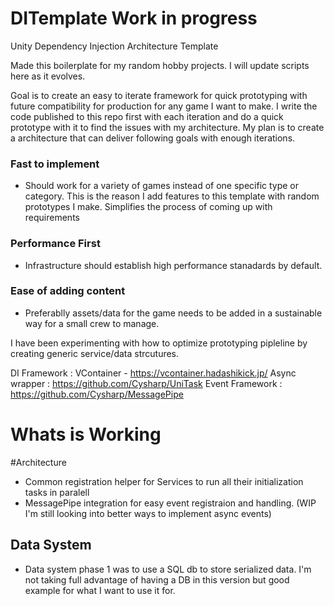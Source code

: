# DITemplate Work in progress
Unity Dependency Injection Architecture Template 

Made this boilerplate for my random hobby projects. I will update scripts here as it evolves. 

Goal is to create an easy to iterate framework for quick prototyping with future compatibility for production for any game I want to make. 
I write the code published to this repo first with each iteration and do a quick prototype with it to find the issues with my architecture.
My plan is to create a architecture that can deliver following goals with enough iterations. 

### Fast to implement 
- Should work for a  variety of games instead of one specific type or category. This is the reason I add features to this template with random prototypes I make. 
Simplifies the process of coming up with requirements

### Performance First 
- Infrastructure should establish high performance stanadards by default. 

### Ease of adding content
- Preferablly assets/data for the game needs to be added in a sustainable way for a small crew to manage.

I have been experimenting with how to optimize prototyping pipleline by creating generic service/data strcutures.


DI Framework : VContainer - https://vcontainer.hadashikick.jp/
Async wrapper : https://github.com/Cysharp/UniTask
Event Framework : https://github.com/Cysharp/MessagePipe


# Whats is Working

#Architecture 

- Common registration helper for Services to run all their initialization tasks in paralell
- MessagePipe integration for easy event registraion and handling. (WIP I'm still looking into better ways to implement async events)


## Data System
- Data system phase 1 was to use a SQL db to store serialized data. I'm not taking full advantage of having a DB in this version but good example for what I want to use it for. 

  
